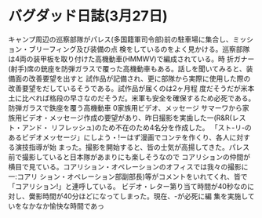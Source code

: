 # バグダッド日誌(3月27日)

キャンプ周辺の巡察部隊がパレス(多国籍軍司令部)前の駐車場に集合し、ミッション・ブリーフィング及び装備の点
検をしているのをよく見かける。巡察部隊は4両の装甲板を取り付けた高機動車(HMMWV)で編成されている。時
折ガナー(射手)席の銃座を防弾ガラスで覆った高機動車もある。話しを聞いてみると、装備面の改善要望を出すと
試作品が記備され、更に部隊から実際に使用した際の改善要望をだしているそうである。試作品が届くのは2ヶ月程
度だそうだが米本土に比べれば格段の早さなのだそうだ。米軍も安全を確保するため必死である。
防弾ガラスで鉄座を覆う高機動車
0家族用ビデオ、メッセージ
サマーワから家族用ビデオ・メッセージ作成の要望があり、昨日撮影を実歯した一(R&R(レスト・アンド・
リフレッシュ)のため不在のため4名分を作成した。
「スト-リ-のあるビデオメッセージ」にしよう・!ーはず漫画でコンテを作くり、各人に対する演技指導が始
まった。撮影を開始すると、皆の士気が高揚してきた。パレス前で撮影していると日本隊があまりにも楽しそうなので
コアリションの仲間が横目で見ている。コアリション・オペレーションのオフィスでは我々の撮影に一:コアリ
ション・オペレーション部副部長)等がコメントをいれてくれ、皆で「コアリション!」と連呼している。
ビデオ・レター第り当て時間が40秒なのに対し、黌影時間が40分ほどになってしまった。現在、-が必死に編
集を実施していをなかなか愉快な時間であっ
